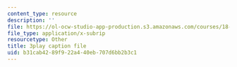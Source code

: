 ```yaml
---
content_type: resource
description: ''
file: https://ol-ocw-studio-app-production.s3.amazonaws.com/courses/18-031-system-functions-and-the-laplace-transform-spring-2019/b31cab4289f922a440eb707d6bb2b3c1_5HfMEUO9vlY.srt
file_type: application/x-subrip
resourcetype: Other
title: 3play caption file
uid: b31cab42-89f9-22a4-40eb-707d6bb2b3c1
---
```

